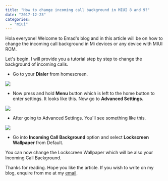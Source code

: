 ```yaml
---
title: "How to change incoming call background in MIUI 8 and 9?"
date: "2017-12-23"
categories: 
  - "miui"
---
```


Hola everyone! Welcome to Emad's blog and in this article will be on how to change the incoming call background in Mi devices or any device with MIUI ROM.  
  
Let's begin. I will provide you a tutorial step by step to change the background of incoming calls.  
  
  

- Go to your **Dialer** from homescreen.

[![](posts/2017/12/images/Screenshot_2017-12-23-19-57-08-854_com.android.contacts.png)](https://1.bp.blogspot.com/-Ap7Er3osoZE/Wj5o3k0uiRI/AAAAAAAALCk/fPVdd-ak89M6blRKogR_84u_YaMwG4OkACLcBGAs/s1600/Screenshot_2017-12-23-19-57-08-854_com.android.contacts.png)

- Now press and hold **Menu** button which is left to the home button to enter settings. It looks like this. Now go to **Advanced Settings.**

[![](posts/2017/12/images/Screenshot_2017-12-23-19-57-19-172_com.android.phone.jpg)](https://3.bp.blogspot.com/-HW4M2Ue5FSU/Wj5qEshP70I/AAAAAAAALDc/pu8Y86oVRXsl3A55FQdfYs61SZMduRMQgCEwYBhgL/s1600/Screenshot_2017-12-23-19-57-19-172_com.android.phone.jpg)

- After going to Advanced Settings. You'll see something like this.

[![](posts/2017/12/images/Screenshot_2017-12-23-19-58-50-260_com.android.phone.png)](https://1.bp.blogspot.com/-jGKJ-6sFe98/Wj5qEm1bMEI/AAAAAAAALDc/PDAqW-URBdgUF85a0NAYf7NzPQlX8weWgCEwYBhgL/s1600/Screenshot_2017-12-23-19-58-50-260_com.android.phone.png)

- Go into **Incoming Call Background** option and select **Lockscreen Wallpaper** from Default.

You can now change the Lockscreen Wallpaper which will be also your Incoming Call Background. 

  

Thanks for reading. Hope you like the article. If you wish to write on my blog, enquire from me at my [email](mailto:blackcommando36@gmail.com).
